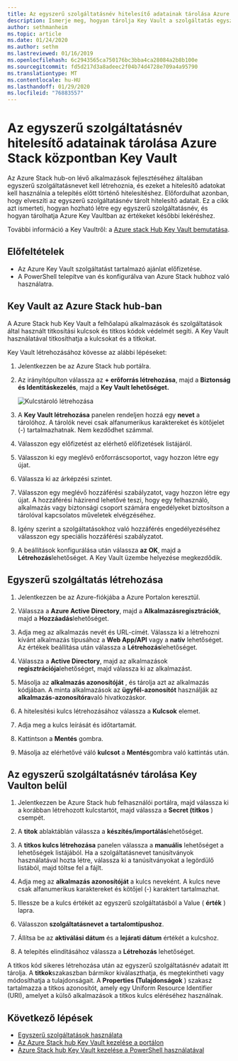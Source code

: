 ```yaml
---
title: Az egyszerű szolgáltatásnév hitelesítő adatainak tárolása Azure Stack központban Key Vault
description: Ismerje meg, hogyan tárolja Key Vault a szolgáltatás egyszerű hitelesítő adatait Azure Stack hub-on
author: sethmanheim
ms.topic: article
ms.date: 01/24/2020
ms.author: sethm
ms.lastreviewed: 01/16/2019
ms.openlocfilehash: 6c2943565ca750176bc3bba4ca28084a2b8b100e
ms.sourcegitcommit: fd5d217d3a8adeec2f04b74d4728e709a4a95790
ms.translationtype: MT
ms.contentlocale: hu-HU
ms.lasthandoff: 01/29/2020
ms.locfileid: "76883557"
---
```

# <a name="store-service-principal-credentials-in-azure-stack-hub-key-vault"></a>Az egyszerű szolgáltatásnév hitelesítő adatainak tárolása Azure Stack központban Key Vault

Az Azure Stack hub-on lévő alkalmazások fejlesztéséhez általában egyszerű szolgáltatásnevet kell létrehoznia, és ezeket a hitelesítő adatokat kell használnia a telepítés előtt történő hitelesítéshez. Előfordulhat azonban, hogy elveszíti az egyszerű szolgáltatásnév tárolt hitelesítő adatait. Ez a cikk azt ismerteti, hogyan hozható létre egy egyszerű szolgáltatásnév, és hogyan tárolhatja Azure Key Vaultban az értékeket későbbi lekéréshez.

További információ a Key Vaultről: a [Azure stack Hub Key Vault bemutatása](azure-stack-key-vault-intro.md).

## <a name="prerequisites"></a>Előfeltételek

- Az Azure Key Vault szolgáltatást tartalmazó ajánlat előfizetése.
- A PowerShell telepítve van és konfigurálva van Azure Stack hubhoz való használatra.

## <a name="key-vault-in-azure-stack-hub"></a>Key Vault az Azure Stack hub-ban

A Azure Stack hub Key Vault a felhőalapú alkalmazások és szolgáltatások által használt titkosítási kulcsok és titkos kódok védelmét segíti. A Key Vault használatával titkosíthatja a kulcsokat és a titkokat.

Key Vault létrehozásához kövesse az alábbi lépéseket:

1. Jelentkezzen be az Azure Stack hub portálra.

2. Az irányítópulton válassza az **+ erőforrás létrehozása**, majd a **Biztonság és Identitáskezelés**, majd a **Key Vault lehetőséget.**

   ![Kulcstároló létrehozása](media/azure-stack-key-vault-store-credentials/create-key-vault.png)

3. A **Key Vault létrehozása** panelen rendeljen hozzá egy **nevet** a tárolóhoz. A tárolók nevei csak alfanumerikus karaktereket és kötőjelet (-) tartalmazhatnak. Nem kezdődhet számmal.

4. Válasszon egy előfizetést az elérhető előfizetések listájáról.

5. Válasszon ki egy meglévő erőforráscsoportot, vagy hozzon létre egy újat.

6. Válassza ki az árképzési szintet.

7. Válasszon egy meglévő hozzáférési szabályzatot, vagy hozzon létre egy újat. A hozzáférési házirend lehetővé teszi, hogy egy felhasználó, alkalmazás vagy biztonsági csoport számára engedélyeket biztosítson a tárolóval kapcsolatos műveletek elvégzéséhez.

8. Igény szerint a szolgáltatásokhoz való hozzáférés engedélyezéséhez válasszon egy speciális hozzáférési szabályzatot.

9. A beállítások konfigurálása után válassza **az OK**, majd a **Létrehozás**lehetőséget. A Key Vault üzembe helyezése megkezdődik.

## <a name="create-a-service-principal"></a>Egyszerű szolgáltatás létrehozása

1. Jelentkezzen be az Azure-fiókjába a Azure Portalon keresztül.

2. Válassza a **Azure Active Directory**, majd a **Alkalmazásregisztrációk**, majd a **Hozzáadás**lehetőséget.

3. Adja meg az alkalmazás nevét és URL-címét. Válassza ki a létrehozni kívánt alkalmazás típusához a **Web App/API** vagy a **natív** lehetőséget. Az értékek beállítása után válassza a **Létrehozás**lehetőséget.

4. Válassza a **Active Directory**, majd az alkalmazások **regisztrációja**lehetőséget, majd válassza ki az alkalmazást.

5. Másolja az **alkalmazás azonosítóját** , és tárolja azt az alkalmazás kódjában. A minta alkalmazások az **ügyfél-azonosítót** használják az **alkalmazás-azonosítóra**való hivatkozáskor.

6. A hitelesítési kulcs létrehozásához válassza a **Kulcsok** elemet.

7. Adja meg a kulcs leírását és időtartamát.

8. Kattintson a **Mentés** gombra.

9. Másolja az elérhetővé váló **kulcsot** a **Mentés**gombra való kattintás után.

## <a name="store-the-service-principal-inside-key-vault"></a>Az egyszerű szolgáltatásnév tárolása Key Vaulton belül

1. Jelentkezzen be Azure Stack hub felhasználói portálra, majd válassza ki a korábban létrehozott kulcstartót, majd válassza a **Secret (titkos** ) csempét.

2. A **titok** ablaktáblán válassza a **készítés/importálás**lehetőséget.

3. A **titkos kulcs létrehozása** panelen válassza a **manuális** lehetőséget a lehetőségek listájából. Ha a szolgáltatásnevet tanúsítványok használatával hozta létre, válassza ki a tanúsítványokat a legördülő listából, majd töltse fel a fájlt.

4. Adja meg az **alkalmazás azonosítóját** a kulcs neveként. A kulcs neve csak alfanumerikus karaktereket és kötőjel (-) karaktert tartalmazhat.

5. Illessze be a kulcs értékét az egyszerű szolgáltatásból a Value ( **érték** ) lapra.

6. Válasszon **szolgáltatásnevet a** **tartalomtípushoz**.

7. Állítsa be az **aktiválási dátum** és a **lejárati dátum** értékét a kulcshoz.

8. A telepítés elindításához válassza a **Létrehozás** lehetőséget.

A titkos kód sikeres létrehozása után az egyszerű szolgáltatásnév adatait itt tárolja. A **titkok**szakaszban bármikor kiválaszthatja, és megtekintheti vagy módosíthatja a tulajdonságait. A **Properties (Tulajdonságok** ) szakasz tartalmazza a titkos azonosítót, amely egy Uniform Resource Identifier (URI), amelyet a külső alkalmazások a titkos kulcs eléréséhez használnak.

## <a name="next-steps"></a>Következő lépések

- [Egyszerű szolgáltatások használata](azure-stack-create-service-principals.md)
- [Az Azure Stack hub Key Vault kezelése a portálon](azure-stack-key-vault-manage-portal.md)  
- [Azure Stack hub Key Vault kezelése a PowerShell használatával](azure-stack-key-vault-manage-powershell.md)
